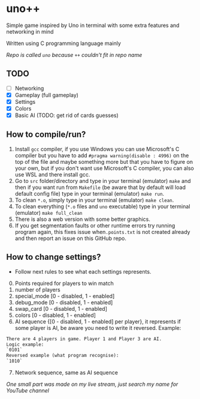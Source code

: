 # uno++
Simple game inspired by Uno in terminal with some extra features and networking in mind

Written using C programming language mainly

*Repo is called `uno` because `++` couldn't fit in repo name*

## TODO
- [ ] Networking
- [x] Gameplay (full gameplay)
- [x] Settings
- [x] Colors
- [x] Basic AI (TODO: get rid of cards guesses)

## How to compile/run?
1. Install `gcc` compiler, if you use Windows you can use Microsoft's C compiler but you have to add `#pragma warning(disable : 4996)` on the top of the file
and maybe something more but that you have to figure on your own, but if you don't want use Microsoft's C compiler, you can also use WSL and there install gcc.
2. Go to `src` folder/directory and type in your terminal (emulator) `make` and then if you want run from `Makefile` (be aware that by default 
will load default config file) type in your terminal (emulator) `make run`.
3. To clean `*.o`, simply type in your terminal (emulator) `make clean`.
4. To clean everything (`*.o` files and `uno` executable) type in your terminal (emulator) `make full_clean`
5. There is also a web version with some better graphics.
6. If you get segmentation faults or other runtime errors try running program again, this fixes issue when`.points.txt` is not created already and then report an issue on this GitHub repo.

## How to change settings?
- Follow next rules to see what each settings represents.
0. Points required for players to win match
1. number of players
2. special_mode [0 - disabled, 1 - enabled]
3. debug_mode [0 - disabled, 1 - enabled]
4. swap_card [0 - disabled, 1 - enabled]
5. colors [0 - disabled, 1 - enabled]
6. AI sequence {[0 - disabled, 1 - enabled] per player}, it represents if some player is AI, be aware you need to write it reversed. Example:
```txt
There are 4 players in game. Player 1 and Player 3 are AI.
Logic example:
`0101`
Reversed example (what program recognise):
`1010`
```
7. Network sequence, same as AI sequence

*One small part was made on my live stream, just search my name for YouTube channel*
